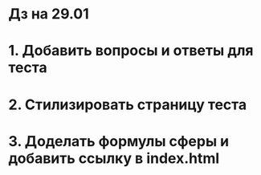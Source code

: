 # Дз на 29.01
# 1. Добавить вопросы и ответы для теста
# 2. Стилизировать страницу теста
# 3. Доделать формулы сферы и добавить ссылку в index.html
